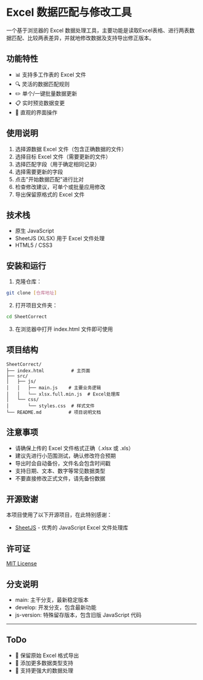 # Excel 数据匹配与修改工具

一个基于浏览器的 Excel 数据处理工具，主要功能是读取Excel表格、进行两表数据匹配、比较两表差异，并就地修改数据及支持导出修正版本。   

## 功能特性

- 📊 支持多工作表的 Excel 文件
- 🔍 灵活的数据匹配规则
- ✏️ 单个/一键批量数据更新
- 📋 实时预览数据变更
- 🎨 直观的界面操作


## 使用说明

1. 选择源数据 Excel 文件（包含正确数据的文件）
2. 选择目标 Excel 文件（需要更新的文件）
3. 选择匹配字段（用于确定相同记录）
4. 选择需要更新的字段
5. 点击"开始数据匹配"进行比对
6. 检查修改建议，可单个或批量应用修改
7. 导出保留原格式的 Excel 文件


## 技术栈

- 原生 JavaScript
- SheetJS (XLSX) 用于 Excel 文件处理
- HTML5 / CSS3


## 安装和运行

1. 克隆仓库：
```bash
git clone [仓库地址]
```

2. 打开项目文件夹：
```bash
cd SheetCorrect
```

3. 在浏览器中打开 index.html 文件即可使用


## 项目结构

```
SheetCorrect/
├── index.html          # 主页面
├── src/
│   ├── js/
│   │   ├── main.js    # 主要业务逻辑
│   │   └── xlsx.full.min.js  # Excel处理库
│   └── css/
│       └── styles.css  # 样式文件
└── README.md          # 项目说明文档
```

## 注意事项

- 请确保上传的 Excel 文件格式正确（.xlsx 或 .xls）
- 建议先进行小范围测试，确认修改符合预期
- 导出时会自动备份，文件名会包含时间戳
- 支持日期、文本、数字等常见数据类型
- 不要直接修改正式文件，请先备份数据


## 开源致谢

本项目使用了以下开源项目，在此特别感谢：

- [SheetJS](https://github.com/SheetJS/sheetjs) - 优秀的 JavaScript Excel 文件处理库


## 许可证

[MIT License](LICENSE)


## 分支说明
-  main: 主干分支，最新稳定版本
-  develop: 开发分支，包含最新功能
-  js-version: 特殊留存版本，包含旧版 JavaScript 代码

-------
## ToDo

- 💾 保留原始 Excel 格式导出
- 📝 添加更多数据类型支持
- 🐞 支持更强大的数据处理
